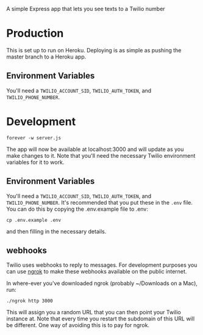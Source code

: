 A simple Express app that lets you see texts to a Twilio number

# Production

This is set up to run on Heroku. Deploying is as simple as pushing the master branch to a Heroku app.

## Environment Variables

You'll need a `TWILIO_ACCOUNT_SID`, `TWILIO_AUTH_TOKEN`, and `TWILIO_PHONE_NUMBER`.

# Development

```
forever -w server.js
```

The app will now be available at localhost:3000 and will update as you make changes to it. Note that you'll need the necessary Twilio environment variables for it to work.

## Environment Variables

You'll need a `TWILIO_ACCOUNT_SID`, `TWILIO_AUTH_TOKEN`, and `TWILIO_PHONE_NUMBER`. It's recommended that you put these in the `.env` file. You can do this by copying the .env.example file to .env:

```
cp .env.example .env
```

and then filling in the necessary details.

## webhooks

Twilio uses webhooks to reply to messages.
For development purposes you can use [ngrok](https://ngrok.com/download) to make these webhooks available on the public internet.

In where-ever you've downloaded ngrok (probably ~/Downloads on a Mac), run:

```
./ngrok http 3000
```

This will assign you a random URL that you can then point your Twilio instance at.
Note that every time you restart the subdomain of this URL will be different.
One way of avoiding this is to pay for ngrok.
